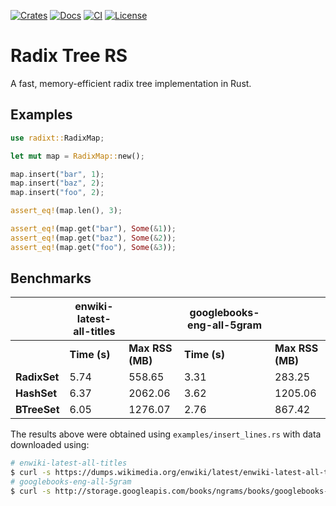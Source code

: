[![Crates](https://img.shields.io/crates/v/radixt.svg)](https://crates.io/crates/radixt)
[![Docs](https://docs.rs/radixt/badge.svg)](https://docs.rs/radixt)
[![CI](https://github.com/marekgalovic/radix_tree_rs/actions/workflows/ci.yml/badge.svg)](https://github.com/marekgalovic/radixt/actions)
[![License](https://img.shields.io/badge/license-MIT-blue.svg)](LICENSE)

# Radix Tree RS
A fast, memory-efficient radix tree implementation in Rust.

## Examples
```rust
use radixt::RadixMap;

let mut map = RadixMap::new();

map.insert("bar", 1);
map.insert("baz", 2);
map.insert("foo", 2);

assert_eq!(map.len(), 3);

assert_eq!(map.get("bar"), Some(&1));
assert_eq!(map.get("baz"), Some(&2));
assert_eq!(map.get("foo"), Some(&3));
```

## Benchmarks
|              | **enwiki-latest-all-titles** |                  | **googlebooks-eng-all-5gram** |                  |
|--------------|------------------------------|------------------|-------------------------------|------------------|
|              | **Time (s)**                 | **Max RSS (MB)** | **Time (s)**                  | **Max RSS (MB)** |
| **RadixSet** |                         5.74 |           558.65 |                          3.31 |           283.25 |
| **HashSet**  |                         6.37 |          2062.06 |                          3.62 |          1205.06 |
| **BTreeSet** |                         6.05 |          1276.07 |                          2.76 |           867.42 |

The results above were obtained using `examples/insert_lines.rs` with data downloaded using:
```bash
# enwiki-latest-all-titles
$ curl -s https://dumps.wikimedia.org/enwiki/latest/enwiki-latest-all-titles-in-ns0.gz | gzip -d > enwiki-latest-all-titles-in-ns0
# googlebooks-eng-all-5gram
$ curl -s http://storage.googleapis.com/books/ngrams/books/googlebooks-eng-all-5gram-20120701-0.gz | gzip -d > googlebooks-eng-all-5gram-20120701-0
```